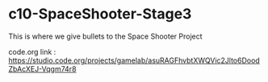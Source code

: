# c10-SpaceShooter-Stage3
This is where we give bullets to the Space Shooter Project

code.org link : https://studio.code.org/projects/gamelab/asuRAGFhvbtXWQVic2Jlto6DoodZbAcXEJ-Vqgm74r8
    




